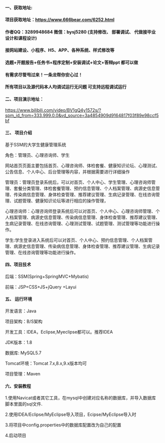 

#### 一、获取地址:
#### 项目获取地址：https://www.666bear.com/6252.html
#### 作者QQ：3289948684 微信：bysj5280 (支持修改、 部署调试、 代做接毕业设计和课程设计)
#### 接网站建设、小程序、H5、APP、各种系统、样式修改等
#### 选题+开题报告+任务书+程序定制+安装调试+论文+答辩ppt 都可以做
#### 有需求尽管甩过来！一条龙帮你安心过！
#### 所有项目以及源代码本人均调试运行无问题 可支持远程调试运行


#### 二、项目演示地址：

https://www.bilibili.com/video/BV1gQ4y1572s/?spm_id_from=333.999.0.0&vd_source=3a4854909d9164817f03f89e98ccf5bf

#### 三、 项目介绍

基于SSM的大学生健康管理系统

角色：管理员、心理咨询师、学生

网站首页页面主要包括首页、心理咨询师、体检套餐、健康知识论坛、心理测试、公告信息、个人中心、后台管理等内容，并根据需要进行详细操作

管理员：管理员登录系统后，可以对首页、个人中心、学生管理、心理咨询师管理、套餐分类管理、体检套餐管理、预约信息管理、个人档案管理、病源史信息管理、传染病信息管理、身体检查管理、推荐建议管理、生病记录管理、在线咨询管理、试题管理、健康知识论坛等进行相应的操作管理，

心理咨询师：心理咨询师登录系统后可以对首页、个人中心、心理咨询师管理、个人档案管理、病源史信息管理、传染病信息管理、身体检查管理、推荐建议管理、生病记录管理、在线咨询管理、心理测试管理、试题管理、测试管理等功能进行操作。

学生:学生登录进入系统后可以对首页、个人中心、预约信息管理、个人档案管理、病源史信息管理、传染病信息管理、身体检查管理、推荐建议管理、生病记录管理、在线咨询管理等功能进行操作。

#### 四、项目技术

后端：SSM(Spring+SpringMVC+Mybatis)

前端：JSP+CSS+JS+jQuery +Layui

#### 五、 运行环境
开发语言：Java

项目架构：B/S架构

开发工具：IDEA，Eclipse,Myeclipse都可以。推荐IDEA

JDK版本：1.8

数据库: MySQL5.7

Tomcat环境：Tomcat 7.x,8.x,9.x版本均可

项目管理：Maven



#### 六、安装教程

1.使用Navicat或者其它工具，在mysql中创建对应名称的数据库，并导入数据库脚本里面的sql文件.

2.使用IDEA/Eclipse/MyEclipse导入项目，Ecipse/MyEclipse导入时

3.将项目中config.properties中的数据库配置改为自己的配置

4.启动项目






